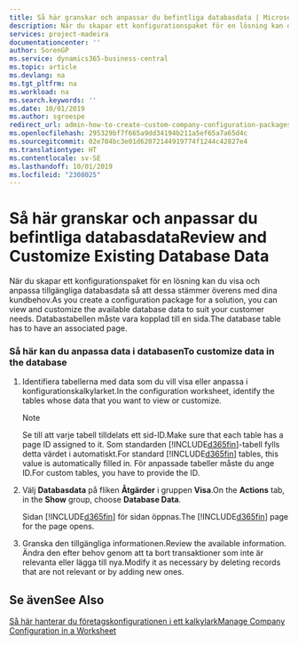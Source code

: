 ```yaml
---
title: Så här granskar och anpassar du befintliga databasdata | Microsoft Docs
description: När du skapar ett konfigurationspaket för en lösning kan du visa och anpassa tillgängliga databasdata så att dessa stämmer överens med dina kundbehov. Databastabellen måste vara kopplad till en sida.
services: project-madeira
documentationcenter: ''
author: SorenGP
ms.service: dynamics365-business-central
ms.topic: article
ms.devlang: na
ms.tgt_pltfrm: na
ms.workload: na
ms.search.keywords: ''
ms.date: 10/01/2019
ms.author: sgroespe
redirect_url: admin-how-to-create-custom-company-configuration-packages
ms.openlocfilehash: 295329bf7f665a9dd34194b211a5ef65a7a65d4c
ms.sourcegitcommit: 02e704bc3e01d62072144919774f1244c42827e4
ms.translationtype: HT
ms.contentlocale: sv-SE
ms.lasthandoff: 10/01/2019
ms.locfileid: "2308025"
---
```

# <a name="review-and-customize-existing-database-data"></a><span data-ttu-id="2d96f-104">Så här granskar och anpassar du befintliga databasdata</span><span class="sxs-lookup"><span data-stu-id="2d96f-104">Review and Customize Existing Database Data</span></span>
<span data-ttu-id="2d96f-105">När du skapar ett konfigurationspaket för en lösning kan du visa och anpassa tillgängliga databasdata så att dessa stämmer överens med dina kundbehov.</span><span class="sxs-lookup"><span data-stu-id="2d96f-105">As you create a configuration package for a solution, you can view and customize the available database data to suit your customer needs.</span></span> <span data-ttu-id="2d96f-106">Databastabellen måste vara kopplad till en sida.</span><span class="sxs-lookup"><span data-stu-id="2d96f-106">The database table has to have an associated page.</span></span>  

### <a name="to-customize-data-in-the-database"></a><span data-ttu-id="2d96f-107">Så här kan du anpassa data i databasen</span><span class="sxs-lookup"><span data-stu-id="2d96f-107">To customize data in the database</span></span>  

1.  <span data-ttu-id="2d96f-108">Identifiera tabellerna med data som du vill visa eller anpassa i konfigurationskalkylarket.</span><span class="sxs-lookup"><span data-stu-id="2d96f-108">In the configuration worksheet, identify the tables whose data that you want to view or customize.</span></span>  

    > [!NOTE]  
    >  <span data-ttu-id="2d96f-109">Se till att varje tabell tilldelats ett sid-ID.</span><span class="sxs-lookup"><span data-stu-id="2d96f-109">Make sure that each table has a page ID assigned to it.</span></span> <span data-ttu-id="2d96f-110">Som standarden [!INCLUDE[d365fin](includes/d365fin_md.md)]-tabell fylls detta värdet i automatiskt.</span><span class="sxs-lookup"><span data-stu-id="2d96f-110">For standard [!INCLUDE[d365fin](includes/d365fin_md.md)] tables, this value is automatically filled in.</span></span> <span data-ttu-id="2d96f-111">För anpassade tabeller måste du ange ID.</span><span class="sxs-lookup"><span data-stu-id="2d96f-111">For custom tables, you have to provide the ID.</span></span>  

2.  <span data-ttu-id="2d96f-112">Välj **Databasdata** på fliken **Åtgärder** i gruppen **Visa**.</span><span class="sxs-lookup"><span data-stu-id="2d96f-112">On the **Actions** tab, in the **Show** group, choose **Database Data**.</span></span>  

     <span data-ttu-id="2d96f-113">Sidan [!INCLUDE[d365fin](includes/d365fin_md.md)] för sidan öppnas.</span><span class="sxs-lookup"><span data-stu-id="2d96f-113">The [!INCLUDE[d365fin](includes/d365fin_md.md)] page for the page opens.</span></span>  

3.  <span data-ttu-id="2d96f-114">Granska den tillgängliga informationen.</span><span class="sxs-lookup"><span data-stu-id="2d96f-114">Review the available information.</span></span> <span data-ttu-id="2d96f-115">Ändra den efter behov genom att ta bort transaktioner som inte är relevanta eller lägga till nya.</span><span class="sxs-lookup"><span data-stu-id="2d96f-115">Modify it as necessary by deleting records that are not relevant or by adding new ones.</span></span>  

## <a name="see-also"></a><span data-ttu-id="2d96f-116">Se även</span><span class="sxs-lookup"><span data-stu-id="2d96f-116">See Also</span></span>  
 [<span data-ttu-id="2d96f-117">Så här hanterar du företagskonfigurationen i ett kalkylark</span><span class="sxs-lookup"><span data-stu-id="2d96f-117">Manage Company Configuration in a Worksheet</span></span>](admin-how-to-manage-company-configuration-in-a-worksheet.md)
